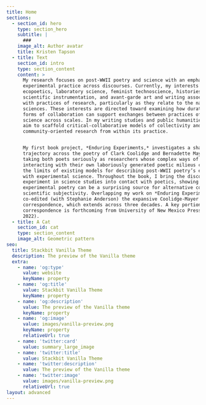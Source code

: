 ```yaml
---
title: Home
sections:
  - section_id: hero
    type: section_hero
    subtitle: |
      ###
    image_alt: Author avatar
    title: Kristen Tapson
  - title: Text
    section_id: intro
    type: section_content
    content: >
      My research focuses on post-WWII poetry and science with an emphasis on
      experimental practice across discourses. Currently, my interests traverse
      ecopoetics, laboratory science, feminist technoscience, histories of
      scientific instrumentation, and avant-garde art and writing associated
      with practices of research, particularly as they relate to the natural
      sciences. These interests are directed toward examining how durational
      forms of collaboration can support exchanges between practices of art and
      science across scales. In my writing studies and public humanities work, I
      aim to scaffold critical-collaborative models of collectivity and explore
      community-oriented research from within its practice.


      My first book project, *Enduring Experiments,* investigates a shared
      trajectory across the poetry of Clark Coolidge and Bernadette Mayer,
      taking both poets seriously as researchers whose complex ways of
      interacting with their own laboriously generated poetic milieus challenge
      the limits of existing models for describing post-WWII poetry’s engagement
      with experimental science. Throughout the book, I bring the discourse on
      experiment in science studies into contact with poetics, showing how
      experimental poetry can be a surprising source for alternative concepts of
      scientific subjectivity. Overlapping my work on *Enduring Experiments*, I
      co-edited (with Stephanie Anderson) the expansive Coolidge-Mayer
      correspondence, which extends across three decades. A key portion of the
      correspondence is forthcoming from University of New Mexico Press (Fall
      2022).
  - title: A Cat
    section_id: cat
    type: section_content
    image_alt: Geometric pattern
seo:
  title: Stackbit Vanilla Theme
  description: The preview of the Vanilla theme
  extra:
    - name: 'og:type'
      value: website
      keyName: property
    - name: 'og:title'
      value: Stackbit Vanilla Theme
      keyName: property
    - name: 'og:description'
      value: The preview of the Vanilla theme
      keyName: property
    - name: 'og:image'
      value: images/vanilla-preview.png
      keyName: property
      relativeUrl: true
    - name: 'twitter:card'
      value: summary_large_image
    - name: 'twitter:title'
      value: Stackbit Vanilla Theme
    - name: 'twitter:description'
      value: The preview of the Vanilla theme
    - name: 'twitter:image'
      value: images/vanilla-preview.png
      relativeUrl: true
layout: advanced
---
```

